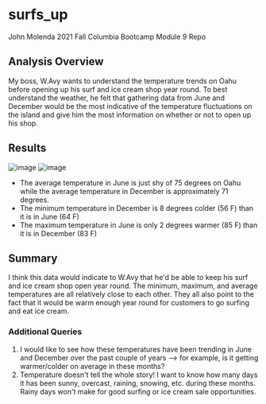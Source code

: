 # surfs_up
John Molenda 2021 Fall Columbia Bootcamp Module 9 Repo

## Analysis Overview
My boss, W.Avy wants to understand the temperature trends on Oahu before opening up his surf and ice cream shop year round. To best understand the weather, he felt that gathering data from June and December would be the most indicative of the temperature fluctuations on the island and give him the most information on whether or not to open up his shop.

## Results
![image](https://user-images.githubusercontent.com/92773195/146651989-99eba7cf-e962-4f8d-a941-b69ac10577ef.png)
![image](https://user-images.githubusercontent.com/92773195/146652371-4adf2848-f7c8-4da4-8da2-c64e2507430a.png)

* The average temperature in June is just shy of 75 degrees on Oahu while the average temperature in December is approximately 71 degrees.
* The minimum temperature in December is 8 degrees colder (56 F) than it is in June (64 F)
* The maximum temperature in June is only 2 degrees warmer (85 F) than it is in December (83 F)

## Summary
I think this data would indicate to W.Avy that he'd be able to keep his surf and ice cream shop open year round. The minimum, maximum, and average temperatures are all relatively close to each other. They all also point to the fact that it would be warm enough year round for customers to go surfing and eat ice cream. 

### Additional Queries
1) I would like to see how these temperatures have been trending in June and December over the past couple of years --> for example, is it getting warmer/colder on average in these months?
2) Temperature doesn't tell the whole story! I want to know how many days it has been sunny, overcast, raining, snowing, etc. during these months. Rainy days won't make for good surfing or ice cream sale opportunities. 
